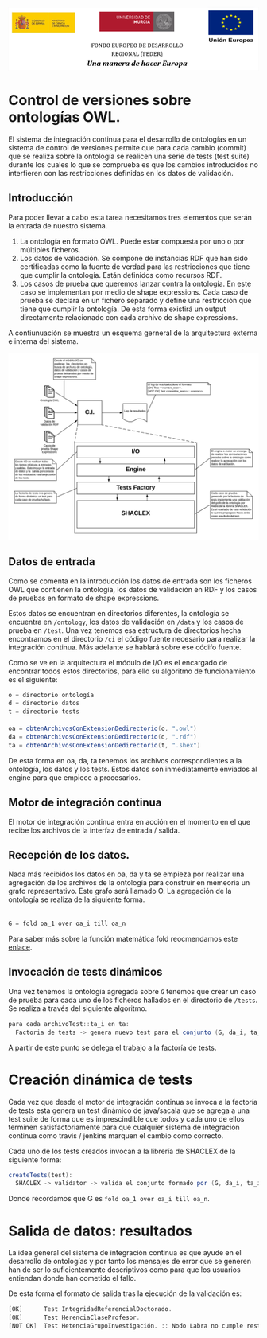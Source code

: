![](./resources/logos_feder.png)

# Control de versiones sobre ontologías OWL.

El sistema de integración continua para el desarrollo de ontologías en un sistema de control de versiones permite que para cada cambio (commit) que se realiza sobre la ontología se realicen una serie de tests (test suite) durante los cuales lo que se comprueba es que los cambios introducidos no interfieren con las restricciones definidas en los datos de validación.

## Introducción

Para poder llevar a cabo esta tarea necesitamos tres elementos que serán la entrada de nuestro sistema.

1. La ontología en formato OWL. Puede estar compuesta por uno o por múltiples ficheros.
2. Los datos de validación. Se compone de instancias RDF que han sido certificadas como la fuente de verdad para las restricciones que tiene que cumplir la ontología. Están definidos como recursos RDF.
3. Los casos de prueba que queremos lanzar contra la ontología. En este caso se implementan por medio de shape expressions. Cada caso de prueba se declara en un fichero separado y define una restricción que tiene que cumplir la ontología. De esta forma existirá un output directamente relacionado con cada archivo de shape expressions.

A contiunuación se muestra un esquema gerneral de la arquitectura externa e interna del sistema.

![](./resources/diagram-high-level.png)

## Datos de entrada

Como se comenta en la introducción los datos de entrada son los ficheros OWL que contienen la ontología, los datos de validación en RDF y los casos de pruebas en formato de shape expressions.

Estos datos se encuentran en directorios diferentes, la ontología se encuentra en `/ontology`, los datos de validación en `/data` y los casos de prueba en `/test`. Una vez tenemos esa estructura de directorios hecha encontramos en el directorio `/ci` el código fuente necesario para realizar la integración continua. Más adelante se hablará sobre ese códifo fuente.

Como se ve en la arquitectura el módulo de I/O es el encargado de encontrar todos estos directorios, para ello su algoritmo de funcionamiento es el siguiente:

```java
o = directorio ontología
d = directorio datos
t = directorio tests

oa = obtenArchivosConExtensionDedirectorio(o, ".owl")
da = obtenArchivosConExtensionDedirectorio(d, ".rdf")
ta = obtenArchivosConExtensionDedirectorio(t, ".shex")
```

De esta forma en oa, da, ta tenemos los archivos correspondientes a la ontología, los datos y los tests. Estos datos son inmediatamente enviados al engine para que empiece a procesarlos.

## Motor de integración continua

El motor de integración continua entra en acción en el momento en el que recibe los archivos de la interfaz de entrada / salida.

## Recepción de los datos.

Nada más recibidos los datos en oa, da y ta se empieza por realizar una agregación de los archivos de la ontología para construir en memeoria un grafo representativo. Este grafo será llamado O. La agregación de la ontología se realiza de la siguiente forma.

```java

G = fold oa_1 over oa_i till oa_n

```
Para saber más sobre la función matemática fold reocmendamos este [enlace](https://www.modernescpp.com/index.php/fold-expressions).

## Invocación de tests dinámicos

Una vez tenemos la ontología agregada sobre `G` tenemos que crear un caso de prueba para cada uno de los ficheros hallados en el directorio de `/tests`. Se realiza a través del siguiente algoritmo.

```java
para cada archivoTest::ta_i en ta:
  Factoria de tests -> genera nuevo test para el conjunto (G, da_i, ta_i)
```

A partir de este punto se delega el trabajo a la factoría de tests.

# Creación dinámica de tests

Cada vez que desde el motor de integración continua se invoca a la factoría de tests esta genera un test dinámico de java/sacala que se agrega a una test suite de forma que es imprescindible que todos y cada uno de ellos terminen satisfactoriamente para que cualquier sistema de integración continua como travis / jenkins marquen el cambio como correcto.

Cada uno de los tests creados invocan a la librería de SHACLEX de la siguiente forma:

```java
createTests(test):
  SHACLEX -> validator -> valida el conjunto formado por (G, da_i, ta_i)
```

Donde recordamos que G es `fold oa_1 over oa_i till oa_n`.

# Salida de datos: resultados

La idea general del sistema de integración continua es que ayude en el desarrollo de ontologías y por tanto los mensajes de error que se generen han de ser lo suficientemente descriptivos como para que los usuarios entiendan donde han cometido el fallo.

De esta forma el formato de salida tras la ejecución de la validación es:

```java
[OK]      Test IntegridadReferencialDoctorado.
[OK]      Test HerenciaClaseProfesor.
[NOT OK]  Test HetenciaGrupoInvestigación. :: Nodo Labra no cumple restricción de tener propiedad NOMBRE (P09823475).
```
